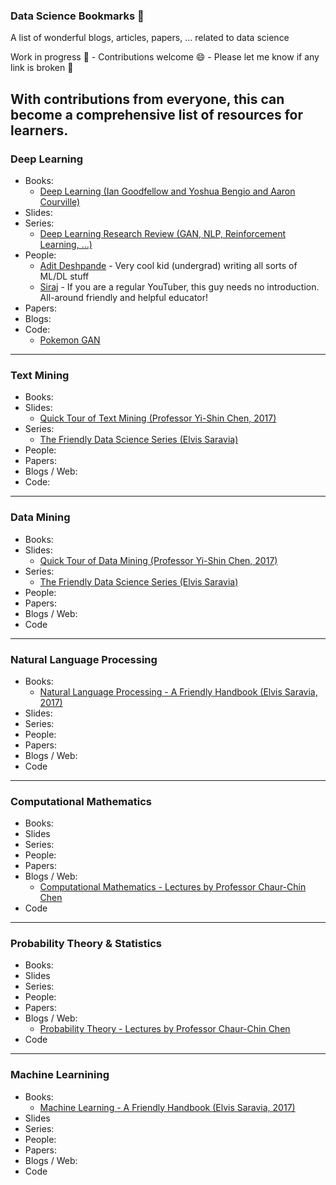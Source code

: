 ### Data Science Bookmarks :book:
A list of wonderful blogs, articles, papers, ... related to data science

Work in progress :construction_worker: - Contributions welcome :smile: - Please let me know if any link is broken :link:

With contributions from everyone, this can become a comprehensive list of resources for learners. 
---

### Deep Learning
- Books:
  - [Deep Learning (Ian Goodfellow and Yoshua Bengio and Aaron Courville)](https://goo.gl/GkqJs2)
- Slides:
- Series:
  - [Deep Learning Research Review (GAN, NLP, Reinforcement Learning, ...)](https://goo.gl/PwwmMH)
- People:
  - [Adit Deshpande](https://github.com/adeshpande3) - Very cool kid (undergrad) writing all sorts of ML/DL stuff
  - [Siraj](https://github.com/llSourcell) - If you are a regular YouTuber, this guy needs no introduction. All-around friendly and helpful educator!
- Papers:
- Blogs:
- Code:
  - [Pokemon GAN](https://github.com/llSourcell/Pokemon_GAN)

---

### Text Mining
- Books:
- Slides:
  - [Quick Tour of Text Mining (Professor Yi-Shin Chen, 2017)](https://goo.gl/KaqBc5)
- Series:
  - [The Friendly Data Science Series (Elvis Saravia)](https://goo.gl/U4RaU3)
- People:
- Papers:
- Blogs / Web:
- Code:

---

### Data Mining
- Books:
- Slides:
  - [Quick Tour of Data Mining (Professor Yi-Shin Chen, 2017)](https://goo.gl/UAooLX)
- Series:
  - [The Friendly Data Science Series (Elvis Saravia)](https://goo.gl/U4RaU3)
- People:
- Papers:
- Blogs / Web:
- Code

---

### Natural Language Processing
- Books:
  - [Natural Language Processing - A Friendly Handbook (Elvis Saravia, 2017)](https://goo.gl/PTy9QS)
- Slides:
- Series:
- People:
- Papers:
- Blogs / Web:
- Code

---

### Computational Mathematics
- Books:
- Slides
- Series:
- People:
- Papers:
- Blogs / Web: 
  - [Computational Mathematics - Lectures by Professor Chaur-Chin Chen](https://goo.gl/X5MXs2)
- Code
---

### Probability Theory & Statistics
- Books:
- Slides
- Series:
- People:
- Papers:
- Blogs / Web:
  - [Probability Theory - Lectures by Professor Chaur-Chin Chen](https://goo.gl/9djNqr)
- Code
---

### Machine Learnining
- Books:
  - [Machine Learning - A Friendly Handbook (Elvis Saravia, 2017)](https://goo.gl/oWBYQQ)
- Slides
- Series:
- People:
- Papers:
- Blogs / Web:
- Code
